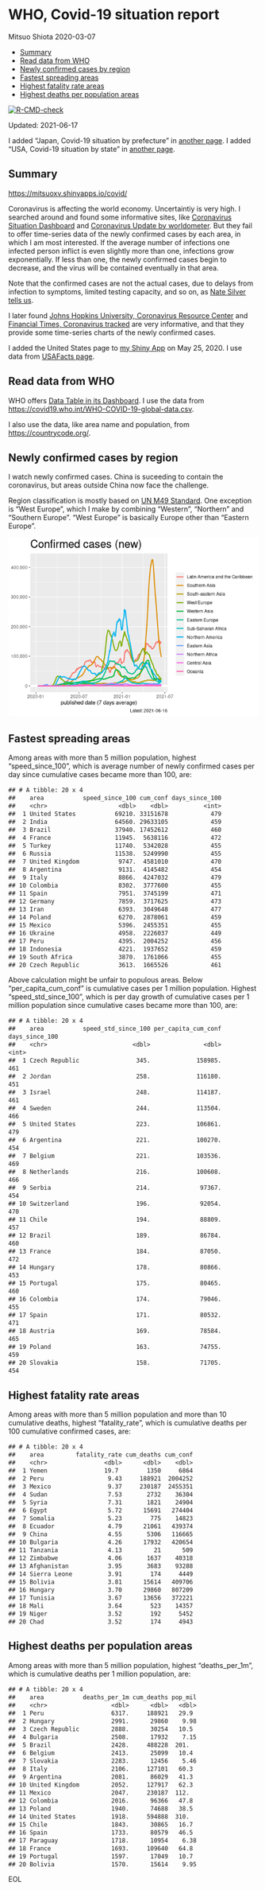 WHO, Covid-19 situation report
================
Mitsuo Shiota
2020-03-07

-   [Summary](#summary)
-   [Read data from WHO](#read-data-from-who)
-   [Newly confirmed cases by region](#newly-confirmed-cases-by-region)
-   [Fastest spreading areas](#fastest-spreading-areas)
-   [Highest fatality rate areas](#highest-fatality-rate-areas)
-   [Highest deaths per population
    areas](#highest-deaths-per-population-areas)

<!-- badges: start -->

[![R-CMD-check](https://github.com/mitsuoxv/covid/workflows/R-CMD-check/badge.svg)](https://github.com/mitsuoxv/covid/actions)
<!-- badges: end -->

Updated: 2021-06-17

I added “Japan, Covid-19 situation by prefecture” in [another
page](Japan.md). I added “USA, Covid-19 situation by state” in [another
page](USA.md).

## Summary

<https://mitsuoxv.shinyapps.io/covid/>

Coronavirus is affecting the world economy. Uncertaintiy is very high. I
searched around and found some informative sites, like [Coronavirus
Situation
Dashboard](https://who.maps.arcgis.com/apps/opsdashboard/index.html#/c88e37cfc43b4ed3baf977d77e4a0667)
and [Coronavirus Update by
worldometer](https://www.worldometers.info/coronavirus/). But they fail
to offer time-series data of the newly confirmed cases by each area, in
which I am most interested. If the average number of infections one
infected person inflict is even slightly more than one, infections grow
exponentially. If less than one, the newly confirmed cases begin to
decrease, and the virus will be contained eventually in that area.

Note that the confirmed cases are not the actual cases, due to delays
from infection to symptoms, limited testing capacity, and so on, as
[Nate Silver tells
us](https://fivethirtyeight.com/features/coronavirus-case-counts-are-meaningless/).

I later found [Johns Hopkins University, Coronavirus Resource
Center](https://coronavirus.jhu.edu/) and [Financial Times, Coronavirus
tracked](https://www.ft.com/content/a26fbf7e-48f8-11ea-aeb3-955839e06441)
are very informative, and that they provide some time-series charts of
the newly confirmed cases.

I added the United States page to [my Shiny
App](https://mitsuoxv.shinyapps.io/covid/) on May 25, 2020. I use data
from [USAFacts
page](https://usafacts.org/visualizations/coronavirus-covid-19-spread-map/).

## Read data from WHO

WHO offers [Data Table in its Dashboard](https://covid19.who.int/table).
I use the data from
<https://covid19.who.int/WHO-COVID-19-global-data.csv>.

I also use the data, like area name and population, from
<https://countrycode.org/>.

## Newly confirmed cases by region

I watch newly confirmed cases. China is suceeding to contain the
coronavirus, but areas outside China now face the challenge.

Region classification is mostly based on [UN M49
Standard](https://unstats.un.org/unsd/methodology/m49/). One exception
is “West Europe”, which I make by combining “Western”, “Northern” and
“Southern Europe”. “West Europe” is basically Europe other than “Eastern
Europe”.

![](README_files/figure-gfm/chart-1.png)<!-- -->

## Fastest spreading areas

Among areas with more than 5 million population, highest
“speed\_since\_100”, which is average number of newly confirmed cases
per day since cumulative cases became more than 100, are:

    ## # A tibble: 20 x 4
    ##    area           speed_since_100 cum_conf days_since_100
    ##    <chr>                    <dbl>    <dbl>          <int>
    ##  1 United States           69210. 33151678            479
    ##  2 India                   64560. 29633105            459
    ##  3 Brazil                  37940. 17452612            460
    ##  4 France                  11945.  5638116            472
    ##  5 Turkey                  11740.  5342028            455
    ##  6 Russia                  11538.  5249990            455
    ##  7 United Kingdom           9747.  4581010            470
    ##  8 Argentina                9131.  4145482            454
    ##  9 Italy                    8866.  4247032            479
    ## 10 Colombia                 8302.  3777600            455
    ## 11 Spain                    7951.  3745199            471
    ## 12 Germany                  7859.  3717625            473
    ## 13 Iran                     6393.  3049648            477
    ## 14 Poland                   6270.  2878061            459
    ## 15 Mexico                   5396.  2455351            455
    ## 16 Ukraine                  4958.  2226037            449
    ## 17 Peru                     4395.  2004252            456
    ## 18 Indonesia                4221.  1937652            459
    ## 19 South Africa             3870.  1761066            455
    ## 20 Czech Republic           3613.  1665526            461

Above calculation might be unfair to populous areas. Below
“per\_capita\_cum\_conf” is cumulative cases per 1 million population.
Highest “speed\_std\_since\_100”, which is per day growth of cumulative
cases per 1 million population since cumulative cases became more than
100, are:

    ## # A tibble: 20 x 4
    ##    area           speed_std_since_100 per_capita_cum_conf days_since_100
    ##    <chr>                        <dbl>               <dbl>          <int>
    ##  1 Czech Republic                345.             158985.            461
    ##  2 Jordan                        258.             116180.            451
    ##  3 Israel                        248.             114187.            461
    ##  4 Sweden                        244.             113504.            466
    ##  5 United States                 223.             106861.            479
    ##  6 Argentina                     221.             100270.            454
    ##  7 Belgium                       221.             103536.            469
    ##  8 Netherlands                   216.             100608.            466
    ##  9 Serbia                        214.              97367.            454
    ## 10 Switzerland                   196.              92054.            470
    ## 11 Chile                         194.              88809.            457
    ## 12 Brazil                        189.              86784.            460
    ## 13 France                        184.              87050.            472
    ## 14 Hungary                       178.              80866.            453
    ## 15 Portugal                      175.              80465.            460
    ## 16 Colombia                      174.              79046.            455
    ## 17 Spain                         171.              80532.            471
    ## 18 Austria                       169.              78584.            465
    ## 19 Poland                        163.              74755.            459
    ## 20 Slovakia                      158.              71705.            454

## Highest fatality rate areas

Among areas with more than 5 million population and more than 10
cumulative deaths, highest “fatality\_rate”, which is cumulative deaths
per 100 cumulative confirmed cases, are:

    ## # A tibble: 20 x 4
    ##    area         fatality_rate cum_deaths cum_conf
    ##    <chr>                <dbl>      <dbl>    <dbl>
    ##  1 Yemen                19.7        1350     6864
    ##  2 Peru                  9.43     188921  2004252
    ##  3 Mexico                9.37     230187  2455351
    ##  4 Sudan                 7.53       2732    36304
    ##  5 Syria                 7.31       1821    24904
    ##  6 Egypt                 5.72      15691   274404
    ##  7 Somalia               5.23        775    14823
    ##  8 Ecuador               4.79      21061   439374
    ##  9 China                 4.55       5306   116665
    ## 10 Bulgaria              4.26      17932   420654
    ## 11 Tanzania              4.13         21      509
    ## 12 Zimbabwe              4.06       1637    40318
    ## 13 Afghanistan           3.95       3683    93288
    ## 14 Sierra Leone          3.91        174     4449
    ## 15 Bolivia               3.81      15614   409706
    ## 16 Hungary               3.70      29860   807209
    ## 17 Tunisia               3.67      13656   372221
    ## 18 Mali                  3.64        523    14357
    ## 19 Niger                 3.52        192     5452
    ## 20 Chad                  3.52        174     4943

## Highest deaths per population areas

Among areas with more than 5 million population, highest
“deaths\_per\_1m”, which is cumulative deaths per 1 million population,
are:

    ## # A tibble: 20 x 4
    ##    area           deaths_per_1m cum_deaths pop_mil
    ##    <chr>                  <dbl>      <dbl>   <dbl>
    ##  1 Peru                   6317.     188921   29.9 
    ##  2 Hungary                2991.      29860    9.98
    ##  3 Czech Republic         2888.      30254   10.5 
    ##  4 Bulgaria               2508.      17932    7.15
    ##  5 Brazil                 2428.     488228  201.  
    ##  6 Belgium                2413.      25099   10.4 
    ##  7 Slovakia               2283.      12456    5.46
    ##  8 Italy                  2106.     127101   60.3 
    ##  9 Argentina              2081.      86029   41.3 
    ## 10 United Kingdom         2052.     127917   62.3 
    ## 11 Mexico                 2047.     230187  112.  
    ## 12 Colombia               2016.      96366   47.8 
    ## 13 Poland                 1940.      74688   38.5 
    ## 14 United States          1918.     594888  310.  
    ## 15 Chile                  1843.      30865   16.7 
    ## 16 Spain                  1733.      80579   46.5 
    ## 17 Paraguay               1718.      10954    6.38
    ## 18 France                 1693.     109640   64.8 
    ## 19 Portugal               1597.      17049   10.7 
    ## 20 Bolivia                1570.      15614    9.95

EOL
